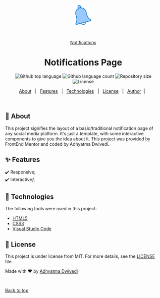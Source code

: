 <div align="center" id="top"> 
  <img src="images/notification.png" alt="Notifications Page" />

  &#xa0;

  <a href="https://r00kiead.github.io/notifications-page/">Notifications</a>
</div>

<h1 align="center">Notifications Page</h1>

<p align="center">
  <img alt="Github top language" src="https://img.shields.io/github/languages/top/r00kieAd/notifications-page?color=56BEB8">

  <img alt="Github language count" src="https://img.shields.io/github/languages/count/r00kieAd/notifications-page?color=56BEB8">

  <img alt="Repository size" src="https://img.shields.io/github/repo-size/r00kieAd/notifications-page?color=56BEB8">

  <img alt="License" src="https://img.shields.io/github/license/r00kieAd/notifications-page?color=56BEB8">
</p>

<p align="center">
  <a href="#dart-about">About</a> &#xa0; | &#xa0; 
  <a href="#sparkles-features">Features</a> &#xa0; | &#xa0;
  <a href="#rocket-technologies">Technologies</a> &#xa0; | &#xa0;
  <a href="#memo-license">License</a> &#xa0; | &#xa0;
  <a href="https://github.com/{{YOUR_GITHUB_USERNAME}}" target="_blank">Author</a>&#xa0; | &#xa0;
</p>

<br>

## :dart: About ##

This project signifies the layout of a basic/traditional notification page of any social media platform. It's just a template, with some interactive components to give you the idea about it. This project was provided by FrontEnd Mentor and coded by Adhyatma Dwivedi.

## :sparkles: Features ##

:heavy_check_mark: Responsive;\
:heavy_check_mark: Interactive;\

## :rocket: Technologies ##

The following tools were used in this project:

- [HTML5](https://www.w3schools.com/html/default.asp)
- [CSS3](https://www.w3schools.com/css/default.asp)
- [Visual Studio Code](https://code.visualstudio.com/)

## :memo: License ##

This project is under license from MIT. For more details, see the [LICENSE](LICENSE) file.


Made with :heart: by <a href="https://github.com/r00kieAd" target="_blank">Adhyatma Dwivedi</a>

&#xa0;

<a href="#top">Back to top</a>
